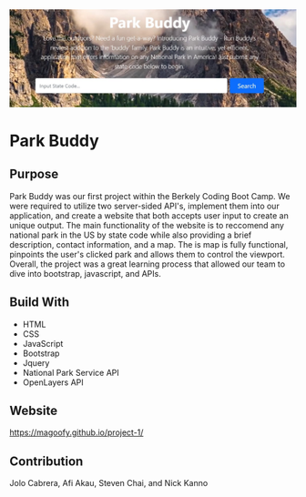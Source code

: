 <img src="./assets/images/website-sc.jpg" alt="screenshot of the homepage of our website"/>

# Park Buddy

## Purpose
Park Buddy was our first project within the Berkely Coding Boot Camp. We were required to utilize two server-sided API's, implement 
them into our application, and create a website that both accepts user input to create an unique output. The main functionality of the website
is to reccomend any national park in the US by state code while also providing a brief description, contact information, and a map. The is map
is fully functional, pinpoints the user's clicked park and allows them to control the viewport. Overall, the project was a great learning 
process that allowed our team to dive into bootstrap, javascript, and APIs.

## Build With
- HTML
- CSS
- JavaScript
- Bootstrap
- Jquery 
- National Park Service API
- OpenLayers API

## Website
https://magoofy.github.io/project-1/

## Contribution

Jolo Cabrera, Afi Akau, Steven Chai, and Nick Kanno
